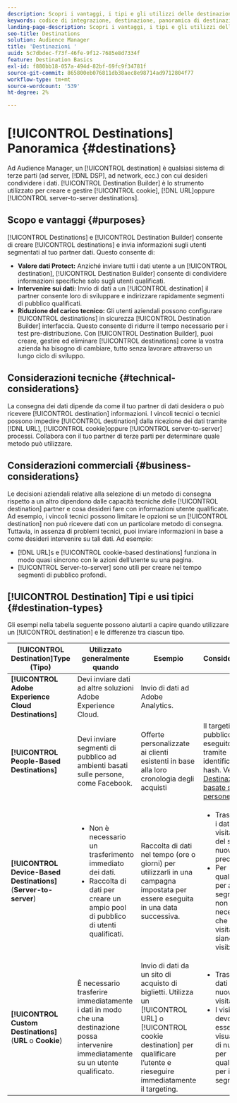 ```yaml
---
description: Scopri i vantaggi, i tipi e gli utilizzi delle destinazioni - qualsiasi sistema di terze parti, ad esempio un server di annunci o un DSP, in cui condividi i dati. Utilizza il Generatore di destinazione per creare e gestire cookie, URL o destinazioni da server a server.
keywords: codice di integrazione, destinazione, panoramica di destinazione, destinazione, destinazione, destinazione, destinazione, destinazione, destinazione, destinazione, destinazione, destinazione, destinazione, destinazione
landing-page-description: Scopri i vantaggi, i tipi e gli utilizzi delle destinazioni - qualsiasi sistema di terze parti, ad esempio un server di annunci o un DSP, in cui condividi i dati. Utilizza il Generatore di destinazione per creare e gestire cookie, URL o destinazioni da server a server.
seo-title: Destinations
solution: Audience Manager
title: 'Destinazioni '
uuid: 5c7dbdec-f73f-46fe-9f12-7685e8d7334f
feature: Destination Basics
exl-id: f880bb18-057a-494d-82bf-69fc9f34781f
source-git-commit: 865800eb076811db38aec8e98714ad9712804f77
workflow-type: tm+mt
source-wordcount: '539'
ht-degree: 2%

---
```


# [!UICONTROL Destinations] Panoramica {#destinations}

Ad Audience Manager, un [!UICONTROL destination] è qualsiasi sistema di terze parti (ad server, [!DNL DSP], ad network, ecc.) con cui desideri condividere i dati. [!UICONTROL Destination Builder] è lo strumento utilizzato per creare e gestire [!UICONTROL cookie], [!DNL URL]oppure [!UICONTROL server-to-server destinations].

## Scopo e vantaggi {#purposes}

<!-- c_destinations.xml -->

[!UICONTROL Destinations] e [!UICONTROL Destination Builder] consente di creare [!UICONTROL destinations] e invia informazioni sugli utenti segmentati al tuo partner dati. Questo consente di:

* **Valore dati Protect:** Anziché inviare tutti i dati utente a un [!UICONTROL destination], [!UICONTROL Destination Builder] consente di condividere informazioni specifiche solo sugli utenti qualificati.
* **Intervenire sui dati:** Invio di dati a un [!UICONTROL destination] il partner consente loro di sviluppare e indirizzare rapidamente segmenti di pubblico qualificati.
* **Riduzione del carico tecnico:** Gli utenti aziendali possono configurare [!UICONTROL destinations] in sicurezza [!UICONTROL Destination Builder] interfaccia. Questo consente di ridurre il tempo necessario per i test pre-distribuzione. Con [!UICONTROL Destination Builder], puoi creare, gestire ed eliminare [!UICONTROL destinations] come la vostra azienda ha bisogno di cambiare, tutto senza lavorare attraverso un lungo ciclo di sviluppo.

## Considerazioni tecniche {#technical-considerations}

<!-- destination-delivery-methods.xml -->

La consegna dei dati dipende da come il tuo partner di dati desidera o può ricevere [!UICONTROL destination] informazioni. I vincoli tecnici o tecnici possono impedire [!UICONTROL destination] dalla ricezione dei dati tramite [!DNL URL], [!UICONTROL cookie]oppure [!UICONTROL server-to-server] processi. Collabora con il tuo partner di terze parti per determinare quale metodo può utilizzare.

## Considerazioni commerciali {#business-considerations}

Le decisioni aziendali relative alla selezione di un metodo di consegna rispetto a un altro dipendono dalle capacità tecniche delle [!UICONTROL destination] partner e cosa desideri fare con informazioni utente qualificate. Ad esempio, i vincoli tecnici possono limitare le opzioni se un [!UICONTROL destination] non può ricevere dati con un particolare metodo di consegna. Tuttavia, in assenza di problemi tecnici, puoi inviare informazioni in base a come desideri intervenire su tali dati. Ad esempio:

* [!DNL URL]s e [!UICONTROL cookie-based destinations] funziona in modo quasi sincrono con le azioni dell’utente su una pagina.
* [!UICONTROL Server-to-server] sono utili per creare nel tempo segmenti di pubblico profondi.

## [!UICONTROL Destination] Tipi e usi tipici {#destination-types}

Gli esempi nella tabella seguente possono aiutarti a capire quando utilizzare un [!UICONTROL destination] e le differenze tra ciascun tipo.

| [!UICONTROL Destination]Type (Tipo) | Utilizzato generalmente quando | Esempio | Considerazioni |
|--- |--- |--- |--- |
| **[!UICONTROL Adobe Experience Cloud Destinations]** | Devi inviare dati ad altre soluzioni Adobe Experience Cloud. | Invio di dati ad Adobe Analytics. |  |
| **[!UICONTROL People-Based Destinations]** | Devi inviare segmenti di pubblico ad ambienti basati sulle persone, come Facebook. | Offerte personalizzate ai clienti esistenti in base alla loro cronologia degli acquisti | Il targeting del pubblico viene eseguito tramite identificatori hash. Vedi [Destinazioni basate su persone](people-based-destinations-overview.md). |
| **[!UICONTROL Device-Based Destinations]** (**Server-to-server**) | <ul><li>Non è necessario un trasferimento immediato dei dati.</li><li>Raccolta di dati per creare un ampio pool di pubblico di utenti qualificati.</li></ul> | Raccolta di dati nel tempo (ore o giorni) per utilizzarli in una campagna impostata per essere eseguita in una data successiva. | <ul><li>Trasferisce i dati sui visitatori del sito nuovi e precedenti. </li><li>Per qualificarsi per altri segmenti, non è necessario che i visitatori siano più visibili.</li></ul> |
| **[!UICONTROL Custom Destinations]** (**URL** o **Cookie**) | È necessario trasferire immediatamente i dati in modo che una destinazione possa intervenire immediatamente su un utente qualificato. | Invio di dati da un sito di acquisto di biglietti. Utilizza un [!UICONTROL URL] o [!UICONTROL cookie destination] per qualificare l’utente e rieseguire immediatamente il targeting. | <ul><li>Trasferisce dati solo sui nuovi visitatori. </li><li>I visitatori devono essere visualizzati di nuovo per qualificarsi per il segmento.</li></ul> |
